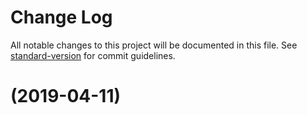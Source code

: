 # Change Log

All notable changes to this project will be documented in this file. See [standard-version](https://github.com/conventional-changelog/standard-version) for commit guidelines.

#  (2019-04-11)
